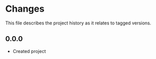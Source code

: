 # Changes
This file describes the project history as it relates to tagged versions.

## 0.0.0
- Created project
